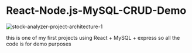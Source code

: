 # React-Node.js-MySQL-CRUD-Demo
![stock-analyzer-project-architecture-1](https://user-images.githubusercontent.com/91610919/217956629-dd3ddc5d-7a79-4cf4-8c2f-850d882adaaf.jpg)

this is one of my first projects using React + MySQL + express
so all the code is for demo purposes
